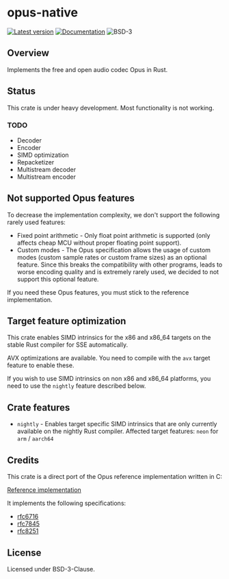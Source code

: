 # opus-native

[![Latest version](https://img.shields.io/crates/v/opus-native.svg)](https://crates.io/crates/opus-native)
[![Documentation](https://docs.rs/opus-native/badge.svg)](https://docs.rs/opus-native)
![BSD-3](https://img.shields.io/badge/license-BSD3-blue.svg)

## Overview

Implements the free and open audio codec Opus in Rust.

## Status

This crate is under heavy development. Most functionality is not working.

### TODO

* Decoder
* Encoder
* SIMD optimization
* Repacketizer
* Multistream decoder
* Multistream encoder

## Not supported Opus features

To decrease the implementation complexity, we don't support the following rarely used features:

* Fixed point arithmetic - Only float point arithmetic is supported
  (only affects cheap MCU without proper floating point support).
* Custom modes - The Opus specification allows the usage of custom modes (custom sample rates or
  custom frame sizes) as an optional feature. Since this breaks the compatibility with other
  programs, leads to worse encoding quality and is extremely rarely used, we decided to not support
  this optional feature.

If you need these Opus features, you must stick to the reference implementation.

## Target feature optimization

This crate enables SIMD intrinsics for the x86 and x86_64 targets on the stable Rust compiler for
SSE automatically.

AVX optimizations are available. You need to compile with the `avx` target feature to enable these.

If you wish to use SIMD intrinsics on non x86 and x86_64 platforms, you need to use the `nightly`
feature described below.

## Crate features

* `nightly` - Enables target specific SIMD intrinsics that are only currently available on the
  nightly Rust compiler. Affected target features: `neon` for `arm` / `aarch64`

## Credits

This crate is a direct port of the Opus reference implementation written in C:

[Reference implementation](https://gitlab.xiph.org/xiph/opus)

It implements the following specifications:

* [rfc6716](https://tools.ietf.org/html/rfc6716.html)
* [rfc7845](https://tools.ietf.org/html/rfc7845.html)
* [rfc8251](https://tools.ietf.org/html/rfc8251.html)

## License

Licensed under BSD-3-Clause.
